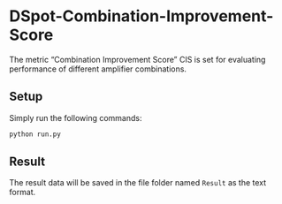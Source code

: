 # DSpot-Combination-Improvement-Score
The metric “Combination Improvement Score” CIS is set for evaluating performance of different amplifier combinations.

## Setup

Simply run the following commands:
```bash
python run.py 
```
## Result

The result data will be saved in the file folder named `Result` as the text format.

